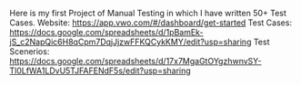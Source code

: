 Here is my first Project of Manual Testing in which I have written 50+ Test Cases.
Website: https://app.vwo.com/#/dashboard/get-started 
Test Cases: https://docs.google.com/spreadsheets/d/1pBamEk-jS_c2NapQic6H8qCpm7DqjJjzwFFKQCykKMY/edit?usp=sharing
Test Scenerios: https://docs.google.com/spreadsheets/d/17x7MgaGtOYgzhwnvSY-Tl0LfWA1LDvU5TJFAFENdF5s/edit?usp=sharing
